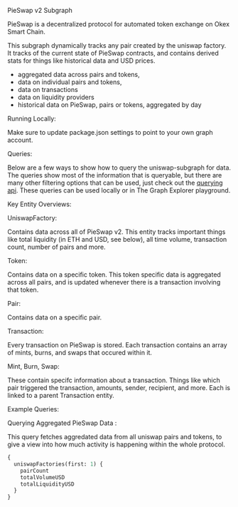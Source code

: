 PieSwap v2 Subgraph

PieSwap is a decentralized protocol for automated token exchange on Okex Smart Chain.

This subgraph dynamically tracks any pair created by the uniswap factory. It tracks of the current state of PieSwap contracts, and contains derived stats for things like historical data and USD prices.

- aggregated data across pairs and tokens,
- data on individual pairs and tokens,
- data on transactions
- data on liquidity providers
- historical data on PieSwap, pairs or tokens, aggregated by day

Running Locally:

Make sure to update package.json settings to point to your own graph account.

Queries:

Below are a few ways to show how to query the uniswap-subgraph for data. The queries show most of the information that is queryable, but there are many other filtering options that can be used, just check out the [querying api](https://thegraph.com/docs/graphql-api). These queries can be used locally or in The Graph Explorer playground.

Key Entity Overviews:

UniswapFactory:

Contains data across all of PieSwap v2. This entity tracks important things like total liquidity (in ETH and USD, see below), all time volume, transaction count, number of pairs and more.

Token:

Contains data on a specific token. This token specific data is aggregated across all pairs, and is updated whenever there is a transaction involving that token.

Pair:

Contains data on a specific pair.

Transaction:

Every transaction on PieSwap is stored. Each transaction contains an array of mints, burns, and swaps that occured within it.

Mint, Burn, Swap:

These contain specifc information about a transaction. Things like which pair triggered the transaction, amounts, sender, recipient, and more. Each is linked to a parent Transaction entity.

Example Queries:

Querying Aggregated PieSwap Data :

This query fetches aggredated data from all uniswap pairs and tokens, to give a view into how much activity is happening within the whole protocol.

```graphql
{
  uniswapFactories(first: 1) {
    pairCount
    totalVolumeUSD
    totalLiquidityUSD
  }
}
```

